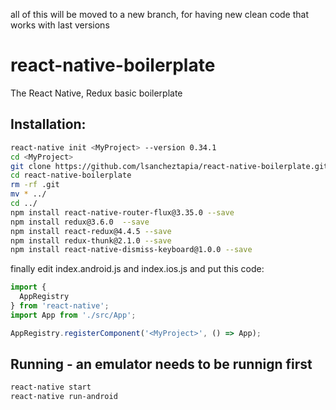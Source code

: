 all of this will be moved to a new branch, for having new clean code that works with last versions
# react-native-boilerplate
The React Native, Redux basic boilerplate 

## Installation:
```bash
react-native init <MyProject> --version 0.34.1
cd <MyProject>
git clone https://github.com/lsancheztapia/react-native-boilerplate.git
cd react-native-boilerplate
rm -rf .git
mv * ../
cd ../
npm install react-native-router-flux@3.35.0 --save
npm install redux@3.6.0  --save
npm install react-redux@4.4.5 --save
npm install redux-thunk@2.1.0 --save
npm install react-native-dismiss-keyboard@1.0.0 --save
```

finally edit index.android.js and index.ios.js and put this code:
```javascript
import {
  AppRegistry
} from 'react-native';
import App from './src/App';

AppRegistry.registerComponent('<MyProject>', () => App);
```

## Running - an emulator needs to be runnign first
```bash
react-native start
react-native run-android
```


